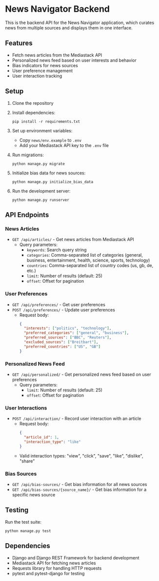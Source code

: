 # News Navigator Backend

This is the backend API for the News Navigator application, which curates news from multiple sources and displays them in one interface.

## Features

- Fetch news articles from the Mediastack API
- Personalized news feed based on user interests and behavior
- Bias indicators for news sources
- User preference management
- User interaction tracking

## Setup

1. Clone the repository
2. Install dependencies:
   ```
   pip install -r requirements.txt
   ```
3. Set up environment variables:
   - Copy `news/env.example` to `.env`
   - Add your Mediastack API key to the `.env` file

4. Run migrations:
   ```
   python manage.py migrate
   ```

5. Initialize bias data for news sources:
   ```
   python manage.py initialize_bias_data
   ```

6. Run the development server:
   ```
   python manage.py runserver
   ```

## API Endpoints

### News Articles

- `GET /api/articles/` - Get news articles from Mediastack API
  - Query parameters:
    - `keywords`: Search query string
    - `categories`: Comma-separated list of categories (general, business, entertainment, health, science, sports, technology)
    - `countries`: Comma-separated list of country codes (us, gb, de, etc.)
    - `limit`: Number of results (default: 25)
    - `offset`: Offset for pagination

### User Preferences

- `GET /api/preferences/` - Get user preferences
- `POST /api/preferences/` - Update user preferences
  - Request body:
    ```json
    {
      "interests": ["politics", "technology"],
      "preferred_categories": ["general", "business"],
      "preferred_sources": ["BBC", "Reuters"],
      "excluded_sources": ["Breitbart"],
      "preferred_countries": ["US", "GB"]
    }
    ```

### Personalized News Feed

- `GET /api/personalized/` - Get personalized news feed based on user preferences
  - Query parameters:
    - `limit`: Number of results (default: 25)
    - `offset`: Offset for pagination

### User Interactions

- `POST /api/interaction/` - Record user interaction with an article
  - Request body:
    ```json
    {
      "article_id": 1,
      "interaction_type": "like"
    }
    ```
  - Valid interaction types: "view", "click", "save", "like", "dislike", "share"

### Bias Sources

- `GET /api/bias-sources/` - Get bias information for all news sources
- `GET /api/bias-sources/{source_name}/` - Get bias information for a specific news source

## Testing

Run the test suite:
```
python manage.py test
```

## Dependencies

- Django and Django REST Framework for backend development
- Mediastack API for fetching news articles
- Requests library for handling HTTP requests
- pytest and pytest-django for testing

